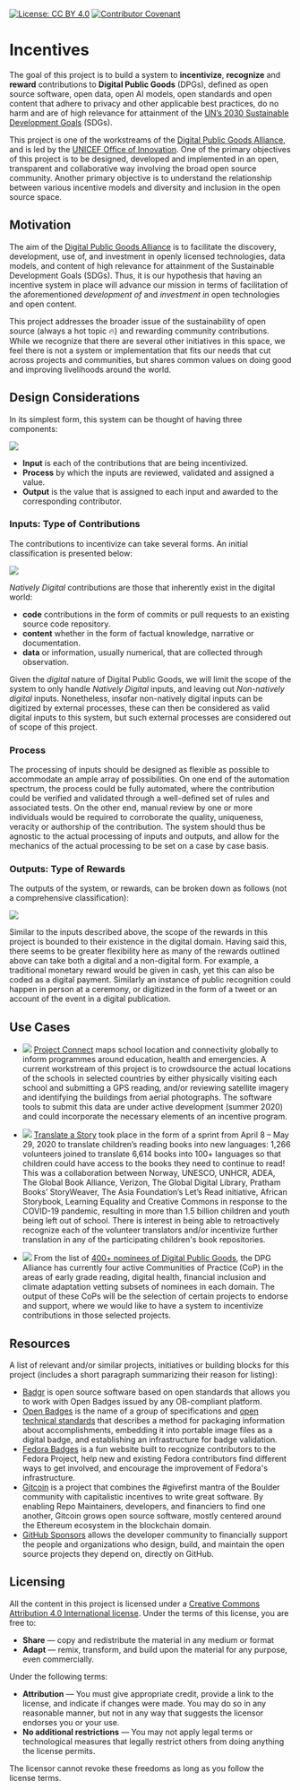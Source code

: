 [![License: CC BY 4.0](https://img.shields.io/badge/License-CC%20BY%204.0-brightgreen.svg)](https://creativecommons.org/licenses/by/4.0/)
[![Contributor Covenant](https://img.shields.io/badge/Contributor%20Covenant-v2.0%20adopted-ff69b4.svg)](code_of_conduct.md)

# Incentives

The goal of this project is to build a system to **incentivize**, **recognize** and **reward** contributions to **Digital Public Goods** (DPGs), defined as open source software, open data, open AI models, open standards and open content that adhere to privacy and other applicable best practices, do no harm and are of high relevance for attainment of the [UN’s 2030 Sustainable Development Goals](https://www.undp.org/content/undp/en/home/sustainable-development-goals.html) (SDGs). 

This project is one of the workstreams of the [Digital Public Goods Alliance](https://digitalpublicgoods.net/), and is led by the [UNICEF Office of Innovation](https://www.unicef.org/innovation/). One of the primary objectives of this project is to be designed, developed and implemented in an open, transparent and collaborative way involving the broad open source community. Another primary objective is to understand the relationship between various incentive models and diversity and inclusion in the open source space.

## Motivation

The aim of the [Digital Public Goods Alliance](https://digitalpublicgoods.net/) is to facilitate the discovery, development, use of, and investment in openly licensed technologies, data models, and content of high relevance for attainment of the Sustainable Development Goals (SDGs). Thus, it is our hypothesis that having an incentive system in place will advance our mission in terms of facilitation of the aforementioned *development of* and *investment in* open technologies and open content.

This project addresses the broader issue of the sustainability of open source (always a hot topic 🔥) and rewarding community contributions. While we recognize that there are several other initiatives in this space, we feel there is not a system or implementation that fits our needs that cut across projects and communities, but shares common values on doing good and improving livelihoods around the world.

## Design Considerations

In its simplest form, this system can be thought of having three components:

[![](https://mermaid.ink/svg/eyJjb2RlIjoiZ3JhcGggTFJcblx0QVtJbnB1dF0gLS0-QihQcm9jZXNzKVxuXHRCIC0tPiBDW091dHB1dF1cblx0XHRcdFx0XHQiLCJtZXJtYWlkIjp7InRoZW1lIjoiZGVmYXVsdCJ9LCJ1cGRhdGVFZGl0b3IiOmZhbHNlfQ)](https://mermaid-js.github.io/mermaid-live-editor/#/edit/eyJjb2RlIjoiZ3JhcGggTFJcblx0QVtJbnB1dF0gLS0-IEIoUHJvY2Vzcylcblx0QiAtLT4gQ1tPdXRwdXRdXG5cblx0XHRcdFx0XHQiLCJtZXJtYWlkIjp7InRoZW1lIjoiZGVmYXVsdCJ9LCJ1cGRhdGVFZGl0b3IiOmZhbHNlfQ)

- **Input** is each of the contributions that are being incentivized.
- **Process** by which the inputs are reviewed, validated and assigned a value.
- **Output** is the value that is assigned to each input and awarded to the corresponding contributor.

### Inputs: Type of Contributions

The contributions to incentivize can take several forms. An initial classification is presented below:

[![](https://mermaid.ink/svg/eyJjb2RlIjoiZ3JhcGggTFJcblx0QShDb250cmlidXRpb25zKSAtLT4gQihOYXRpdmVseSBEaWdpdGFsKVxuXHRBIC0tPiBDKE5hdGl2ZWx5IE5vbi1EaWdpdGFsKVxuXHRCOjo6Z3JlZW4gLS0-IEQoQ29kZSlcblx0QiAtLT4gRShDb250ZW50KVxuXHRCIC0tPiBGKERhdGEpXG5cdEQ6OjpncmVlblxuXHRFOjo6Z3JlZW5cblx0Rjo6OmdyZWVuXG5cdGNsYXNzRGVmIGdyZWVuIGZpbGw6IzBGMDtcbiIsIm1lcm1haWQiOnsidGhlbWUiOiJkZWZhdWx0In0sInVwZGF0ZUVkaXRvciI6ZmFsc2V9)](https://mermaid-js.github.io/mermaid-live-editor/#/edit/eyJjb2RlIjoiZ3JhcGggTFJcblx0QShDb250cmlidXRpb25zKSAtLT4gQihOYXRpdmVseSBEaWdpdGFsKVxuXHRBIC0tPiBDKE5hdGl2ZWx5IE5vbi1EaWdpdGFsKVxuXHRCOjo6Z3JlZW4gLS0-IEQoQ29kZSlcblx0QiAtLT4gRShDb250ZW50KVxuXHRCIC0tPiBGKERhdGEpXG5cdEQ6OjpncmVlblxuXHRFOjo6Z3JlZW5cblx0Rjo6OmdyZWVuXG5cdGNsYXNzRGVmIGdyZWVuIGZpbGw6IzBGMDtcbiIsIm1lcm1haWQiOnsidGhlbWUiOiJkZWZhdWx0In0sInVwZGF0ZUVkaXRvciI6ZmFsc2V9)

*Natively Digital* contributions are those that inherently exist in the digital world:
- **code** contributions in the form of commits or pull requests to an existing source code repository.
- **content** whether in the form of factual knowledge, narrative or documentation.
- **data** or information, usually numerical, that are collected through observation.

Given the *digital* nature of Digital Public Goods, we will limit the scope of the system to only handle *Natively Digital* inputs, and leaving out *Non-natively digital* inputs. Nonetheless, insofar non-natively digital inputs can be digitized by external processes, these can then be considered as valid digital inputs to this system, but such external processes are considered out of scope of this project.

### Process

The processing of inputs should be designed as flexible as possible to accommodate an ample array of possibilities. On one end of the automation spectrum, the process could be fully automated, where the contribution could be verified and validated through a well-defined set of rules and associated tests. On the other end, manual review by one or more individuals would be required to corroborate the quality, uniqueness, veracity or authorship of the contribution. The system should thus be agnostic to the actual processing of inputs and outputs, and allow for the mechanics of the actual processing to be set on a case by case basis.

### Outputs: Type of Rewards

The outputs of the system, or rewards, can be broken down as follows (not a comprehensive classification):

[![](https://mermaid.ink/svg/eyJjb2RlIjoiZ3JhcGggTFJcblx0QShSZXdhcmRzKSAtLT4gQihGaW5hbmNpYWwpXG5cdEEgLS0-IEMoTm9uLUZpbmFuY2lhbClcblx0QiAtLT4gRChNb25ldGFyeSlcblx0QiAtLT4gRShOb24tTW9uZXRhcnkpXG5cdEUgLS0-IEgoQ3JlZGl0cylcblx0RSAtLT4gSShDb3Vwb25zKVxuXHRFIC0tPiBKKFRpY2tldHMpXG5cdEUgLS0-IEsoQ2FyZWVyIE9wcHMpXG5cdEQgLS0-IEYoRmlhdClcblx0RCAtLT4gRyhDcnlwdG8pXG5cdEMgLS0-IEwoQmFkZ2VzKVxuXHRDIC0tPiBNKFB1YmxpYyBSZWNvZ25pdGlvbilcbiIsIm1lcm1haWQiOnsidGhlbWUiOiJkZWZhdWx0In0sInVwZGF0ZUVkaXRvciI6ZmFsc2V9)](https://mermaid-js.github.io/mermaid-live-editor/#/edit/eyJjb2RlIjoiZ3JhcGggTFJcblx0QShSZXdhcmRzKSAtLT4gQihGaW5hbmNpYWwpXG5cdEEgLS0-IEMoTm9uLUZpbmFuY2lhbClcblx0QiAtLT4gRChNb25ldGFyeSlcblx0QiAtLT4gRShOb24tTW9uZXRhcnkpXG5cdEUgLS0-IEgoQ3JlZGl0cylcblx0RSAtLT4gSShDb3Vwb25zKVxuXHRFIC0tPiBKKFRpY2tldHMpXG5cdEUgLS0-IEsoQ2FyZWVyIE9wcHMpXG5cdEQgLS0-IEYoRmlhdClcblx0RCAtLT4gRyhDcnlwdG8pXG5cdEMgLS0-IEwoQmFkZ2VzKVxuXHRDIC0tPiBNKFB1YmxpYyBSZWNvZ25pdGlvbilcbiIsIm1lcm1haWQiOnsidGhlbWUiOiJkZWZhdWx0In0sInVwZGF0ZUVkaXRvciI6ZmFsc2V9)

Similar to the inputs described above, the scope of the rewards in this project is bounded to their existence in the digital domain. Having said this, there seems to be greater flexibility here as many of the rewards outlined above can take both a digital and a non-digital form. For example, a traditional monetary reward would be given in cash, yet this can also be coded as a digital payment. Similarly an instance of public recognition could happen in person at a ceremony, or digitized in the form of a tweet or an account of the event in a digital publication.

## Use Cases

* ![](https://img.shields.io/badge/-data-blue) [Project Connect](https://www.projectconnect.world/) maps school location and connectivity globally to inform programmes around education, health and emergencies. A current workstream of this project is to crowdsource the actual locations of the schools in selected countries by either physically visiting each school and submitting a GPS reading, and/or reviewing satellite imagery and identifying the buildings from aerial photographs. The software tools to submit this data are under active development (summer 2020) and could incorporate the necessary elements of an incentive program.

* ![](https://img.shields.io/badge/-content-orange) [Translate a Story](https://translateastory.org/) took place in the form of a sprint from April 8 – May 29, 2020 to translate children’s reading books into new languages: 1,266 volunteers joined to translate 6,614 books into 100+ languages so that children could have access to the books they need to continue to read! This was a collaboration between Norway, UNESCO, UNHCR, ADEA, The Global Book Alliance, Verizon, The Global Digital Library, Pratham Books’ StoryWeaver, The Asia Foundation’s Let’s Read initiative, African Storybook, Learning Equality and Creative Commons in response to the COVID-19 pandemic, resulting in more than 1.5 billion children and youth being left out of school. There is interest in being able to retroactively recognize each of the volunteer translators and/or incentivize further translation in any of the participating children's book repositories.

* ![](https://img.shields.io/badge/-code-brightgreen) From the list of [400+ nominees of Digital Public Goods](https://digitalpublicgoods.net), the DPG Alliance has currently four active Communities of Practice (CoP) in the areas of early grade reading, digital health, financial inclusion and climate adaptation vetting subsets of nominees in each domain. The output of these CoPs will be the selection of certain projects to endorse and support, where we would like to have a system to incentivize contributions in those selected projects.





## Resources

A list of relevant and/or similar projects, initiatives or building blocks for this project (includes a short paragraph summarizing their reason for listing):

* [Badgr](https://badgr.org/) is open source software based on open standards that allows you to work with Open Badges issued by any OB-compliant platform.
* [Open Badges](https://openbadges.org/) is the name of a group of specifications and [open technical standards](https://www.imsglobal.org/activity/digital-badges) that describes a method for packaging information about accomplishments, embedding it into portable image files as a digital badge, and establishing an infrastructure for badge validation. 
* [Fedora Badges](https://badges.fedoraproject.org/) is a fun website built to recognize contributors to the Fedora Project, help new and existing Fedora contributors find different ways to get involved, and encourage the improvement of Fedora's infrastructure.
* [Gitcoin](https://gitcoin.com) is a project that combines the #givefirst mantra of the Boulder community with capitalistic incentives to write great software. By enabling Repo Maintainers, developers, and financiers to find one another, Gitcoin grows open source software, mostly centered around the Ethereum ecosystem in the blockchain domain.
* [GitHub Sponsors](https://github.com/sponsors) allows the developer community to financially support the people and organizations who design, build, and maintain the open source projects they depend on, directly on GitHub.

## Licensing

All the content in this project is licensed under a [Creative Commons Attribution 4.0 International license](https://creativecommons.org/licenses/by/4.0/). Under the terms of this license, you are free to:

* **Share** — copy and redistribute the material in any medium or format
* **Adapt** — remix, transform, and build upon the material for any purpose, even commercially.

Under the following terms:

* **Attribution** — You must give appropriate credit, provide a link to the license, and indicate if changes were made. You may do so in any reasonable manner, but not in any way that suggests the licensor endorses you or your use.
* **No additional restrictions** — You may not apply legal terms or technological measures that legally restrict others from doing anything the license permits.

The licensor cannot revoke these freedoms as long as you follow the license terms.
